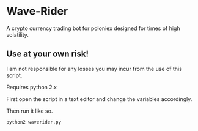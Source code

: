 # Wave-Rider
A crypto currency trading bot for poloniex designed for times of high volatility.

## Use at your own risk!
I am not responsible for any losses you may incur from the use of this script.

Requires python 2.x

First open the script in a text editor and change the variables accordingly.

Then run it like so.

    python2 waverider.py
